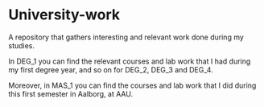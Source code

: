 # University-work
A repository that gathers interesting and relevant work done during my studies.

In DEG_1 you can find the relevant courses and lab work that I had during my first degree year, and so on for DEG_2, DEG_3 and DEG_4.

Moreover, in MAS_1 you can find the courses and lab work that I did during this first semester in Aalborg, at AAU.
